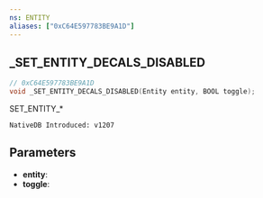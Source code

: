 ```yaml
---
ns: ENTITY
aliases: ["0xC64E597783BE9A1D"]
---
```

## _SET_ENTITY_DECALS_DISABLED

```c
// 0xC64E597783BE9A1D
void _SET_ENTITY_DECALS_DISABLED(Entity entity, BOOL toggle);
```

SET_ENTITY_*

```
NativeDB Introduced: v1207
```

## Parameters
* **entity**:
* **toggle**:

